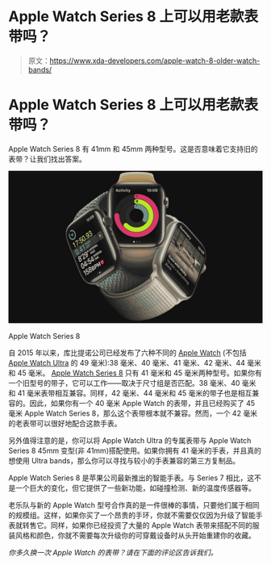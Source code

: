 # Apple Watch Series 8 上可以用老款表带吗？

> 原文：<https://www.xda-developers.com/apple-watch-8-older-watch-bands/>

# Apple Watch Series 8 上可以用老款表带吗？

Apple Watch Series 8 有 41mm 和 45mm 两种型号。这是否意味着它支持旧的表带？让我们找出答案。

 <picture>![The Apple Watch Series 8 offers a familiar design, but now packs  a new temperature sensor. ](img/6f862d202403fdb5d53a6d149221f9f8.png)</picture> 

Apple Watch Series 8

自 2015 年以来，库比提诺公司已经发布了六种不同的 [Apple Watch](http://www.xda-developers.com/best-apple-watch/) (不包括 [Apple Watch Ultra](http://www.xda-developers.com/apple-watch-ultra-review/) 的 49 毫米):38 毫米、40 毫米、41 毫米、42 毫米、44 毫米和 45 毫米。 [Apple Watch Series 8](http://www.xda-developers.com/best-apple-watch-8-deals/) 只有 41 毫米和 45 毫米两种型号。如果你有一个旧型号的带子，它可以工作——取决于尺寸组是否匹配。38 毫米、40 毫米和 41 毫米表带相互兼容。同样，42 毫米、44 毫米和 45 毫米的带子也是相互兼容的。因此，如果你有一个 40 毫米 Apple Watch 的表带，并且已经购买了 45 毫米 Apple Watch Series 8，那么这个表带根本就不兼容。然而，一个 42 毫米的老表带可以很好地配合这款手表。

另外值得注意的是，你可以将 Apple Watch Ultra 的专属表带与 Apple Watch Series 8 45mm 变型(非 41mm)搭配使用。如果你拥有 41 毫米的手表，并且真的想使用 Ultra bands，那么你可以寻找与较小的手表兼容的第三方复制品。

Apple Watch Series 8 是苹果公司最新推出的智能手表。与 Series 7 相比，这不是一个巨大的变化，但它提供了一些新功能，如碰撞检测、新的温度传感器等。

老乐队与新的 Apple Watch 型号合作真的是一件很棒的事情，只要他们属于相同的规模组。这样，如果你买了一个昂贵的手环，你就不需要仅仅因为升级了智能手表就转售它。同样，如果你已经投资了大量的 Apple Watch 表带来搭配不同的服装风格和颜色，你就不需要每次升级你的可穿戴设备时从头开始重建你的收藏。

*你多久换一次 Apple Watch 的表带？请在下面的评论区告诉我们。*